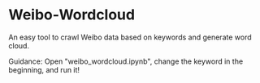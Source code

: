 # Weibo-Wordcloud
An easy tool to crawl Weibo data based on keywords and generate word cloud.

Guidance: Open "weibo_wordcloud.ipynb", change the keyword in the beginning, and run it!
